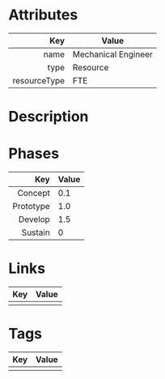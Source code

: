 # Attributes

| Key                       | Value                |
| ------------------------: | -------------------- |
| name                      | Mechanical Engineer                 |
| type                      | Resource    |
| resourceType              | FTE     |

# Description


# Phases

| Key                       | Value                |
| ------------------------: | -------------------- |
| Concept                   |  0.1                    |
| Prototype                 |  1.0                    |
| Develop                   |  1.5                    |
| Sustain                   |  0                    |

# Links

| Key                       | Value                |
| ------------------------: | -------------------- |
|                           |                      |

# Tags

| Key                       | Value                |
| ------------------------: | -------------------- |
|                           |                      |